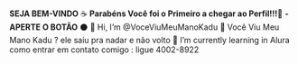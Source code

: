 **SEJA BEM-VINDO** ☕
**Parabéns Você foi o Primeiro a chegar ao Perfil!!!**🥇 **-APERTE O BOTÃO** ⚫
👋 Hi, I’m @VoceViuMeuManoKadu
👀 Você Viu Meu Mano Kadu ? ele saiu pra nadar e não volto
📖 I’m currently learning in Alura
como entrar em contato comigo : ligue 4002-8922

